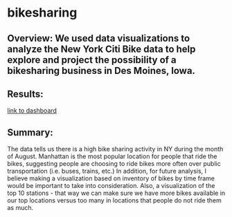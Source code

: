 # bikesharing

## Overview: We used data visualizations to analyze the New York Citi Bike data to help explore and project the possibility of a bikesharing business in Des Moines, Iowa.

## Results: 
[link to dashboard](https://public.tableau.com/app/profile/alexis.marks/viz/BikeSharing_16265461128530/BikeSharingStory?publish=yes)


## Summary:
The data tells us there is a high bike sharing activity in NY during the month of August. Manhattan is the most popular location for people that ride the bikes, suggesting people are choosing to ride bikes more often over public transportation (i.e. buses, trains, etc.)
In addition, for future analysis, I believe making a visualization based on inventory of bikes by time frame would be important to take into consideration. Also, a visualization of the top 10 stations - that way we can make sure we have more bikes available in our top locations versus too many in locations that people do not ride them as much.
